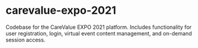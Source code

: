 # carevalue-expo-2021
Codebase for the CareValue EXPO 2021 platform. Includes functionality for user registration, login, virtual event content management, and on-demand session access.
